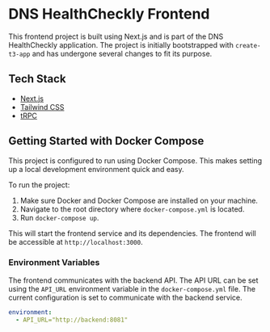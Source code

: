 # DNS HealthCheckly Frontend

This frontend project is built using Next.js and is part of the DNS HealthCheckly application. The project is initially bootstrapped with `create-t3-app` and has undergone several changes to fit its purpose.

## Tech Stack

- [Next.js](https://nextjs.org)
- [Tailwind CSS](https://tailwindcss.com)
- [tRPC](https://trpc.io)

## Getting Started with Docker Compose

This project is configured to run using Docker Compose. This makes setting up a local development environment quick and easy.

To run the project:

1. Make sure Docker and Docker Compose are installed on your machine.
2. Navigate to the root directory where `docker-compose.yml` is located.
3. Run `docker-compose up`.

This will start the frontend service and its dependencies. The frontend will be accessible at `http://localhost:3000`.


### Environment Variables

The frontend communicates with the backend API. The API URL can be set using the `API_URL` environment variable in the `docker-compose.yml` file. The current configuration is set to communicate with the backend service.

```yml
environment:
  - API_URL="http://backend:8081"